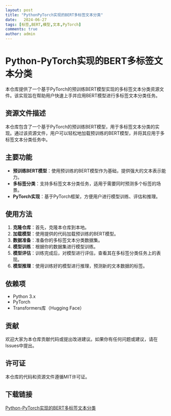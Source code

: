 ```yaml
---
layout: post
title: "PythonPyTorch实现的BERT多标签文本分类"
date:   2024-06-27
tags: [标签,BERT,模型,文本,PyTorch]
comments: true
author: admin
---
```

# Python-PyTorch实现的BERT多标签文本分类

本仓库提供了一个基于PyTorch的预训练BERT模型实现的多标签文本分类资源文件。该实现旨在帮助用户快速上手并应用BERT模型进行多标签文本分类任务。

## 资源文件描述

本仓库包含了一个基于PyTorch的预训练BERT模型，用于多标签文本分类的实现。通过该资源文件，用户可以轻松地加载预训练的BERT模型，并将其应用于多标签文本分类任务中。

## 主要功能

- **预训练BERT模型**：使用预训练的BERT模型作为基础，提供强大的文本表示能力。
- **多标签分类**：支持多标签文本分类任务，适用于需要同时预测多个标签的场景。
- **PyTorch实现**：基于PyTorch框架，方便用户进行模型训练、评估和推理。

## 使用方法

1. **克隆仓库**：首先，克隆本仓库到本地。
2. **加载模型**：使用提供的代码加载预训练的BERT模型。
3. **数据准备**：准备你的多标签文本分类数据集。
4. **模型训练**：根据你的数据集进行模型训练。
5. **模型评估**：训练完成后，对模型进行评估，查看其在多标签分类任务上的表现。
6. **模型推理**：使用训练好的模型进行推理，预测新的文本数据的标签。

## 依赖项

- Python 3.x
- PyTorch
- Transformers库（Hugging Face）

## 贡献

欢迎大家为本仓库贡献代码或提出改进建议。如果你有任何问题或建议，请在Issues中提出。

## 许可证

本仓库的代码和资源文件遵循MIT许可证。

## 下载链接

[Python-PyTorch实现的BERT多标签文本分类](https://pan.quark.cn/s/160d2efff559)